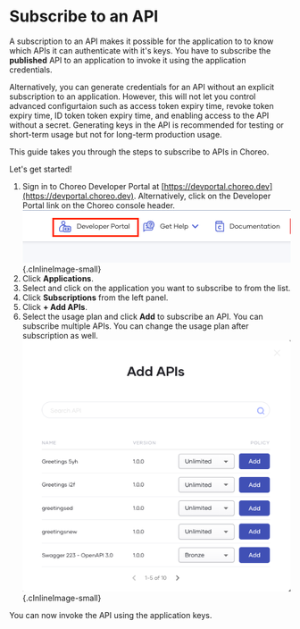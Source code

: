 # Subscribe to an API

A subscription to an API makes it possible for the application to to know which APIs it can authenticate with it's keys. You have to subscribe the **published** API  to an application to invoke it using the application credentials.

Alternatively, you can generate credentials for an API without an explicit subscription to an application. However, this will not let you control advanced configurtaion such as access token expiry time, revoke token expiry time, ID token token expiry time, and enabling access to the API without a secret. Generating keys in the API is recommended for testing or short-term usage but not for long-term production usage. 

This guide takes you through the steps to subscribe to APIs in Choreo. 

Let's get started!

1. Sign in to Choreo Developer Portal at [https://devportal.choreo.dev](https://devportal.choreo.dev). Alternatively, click on the Developer Portal link on the Choreo console header. 
    ![Developer Portal](../assets/img/developer-portal/manage-applications/developer-portal.png){.cInlineImage-small}
2. Click **Applications**. 
3. Select and click on the application you want to subscribe to from the list. 
4. Click **Subscriptions** from the left panel. 
5. Click **+ Add APIs**. 
6. Select the usage plan and click **Add** to subscribe an API.  You can subscribe multiple APIs. You can change the usage plan after subscription as well. 
   ![Add APIs](../assets/img/developer-portal/manage-subscriptions/add-apis.png){.cInlineImage-small}

You can now invoke the API using the application keys. 